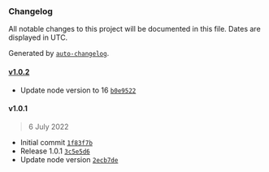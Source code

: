 ### Changelog

All notable changes to this project will be documented in this file. Dates are displayed in UTC.

Generated by [`auto-changelog`](https://github.com/CookPete/auto-changelog).

#### [v1.0.2](https://github.com/felixmosh/sifter-comment-github-action/compare/v1.0.1...v1.0.2)

- Update node version to 16 [`b0e9522`](https://github.com/felixmosh/sifter-comment-github-action/commit/b0e952213076246d7aac7761bba838e561643edf)

#### v1.0.1

> 6 July 2022

- Initial commit [`1f83f7b`](https://github.com/felixmosh/sifter-comment-github-action/commit/1f83f7b4b4078d017ee43f5a62ae46faceb79516)
- Release 1.0.1 [`3c5e5d6`](https://github.com/felixmosh/sifter-comment-github-action/commit/3c5e5d656c999590464d4c4e9744d50eac935206)
- Update node version [`2ecb7de`](https://github.com/felixmosh/sifter-comment-github-action/commit/2ecb7defec9253c601d996425ef42c2fc35b246d)
